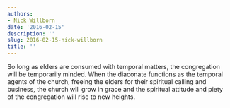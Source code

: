 ```yaml
---
authors:
- Nick Willborn
date: '2016-02-15'
description: ''
slug: 2016-02-15-nick-willborn
title: ''
---
```

So long as elders are consumed with temporal matters, the congregation will be temporarily minded. When the diaconate functions as the temporal agents of the church, freeing the elders for their spiritual calling and business, the church will grow in grace and the spiritual attitude and piety of the congregation will rise to new heights.



